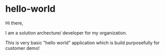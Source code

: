 # hello-world

Hi there,

I am a solution archecture/ developer for my organization.

This is very basic "hello world" application which is build purposefully for customer demo!
